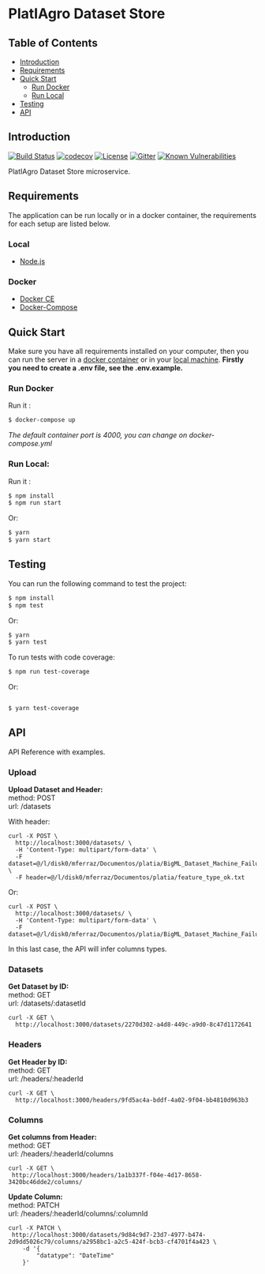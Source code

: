 # PlatIAgro Dataset Store

## Table of Contents

- [Introduction](#introduction)
- [Requirements](#requirements)
- [Quick Start](#quick-start)
  - [Run Docker](#run-docker)
  - [Run Local](#run-local)
- [Testing](#testing)
- [API](#api)

## Introduction

[![Build Status](https://travis-ci.org/platiagro/dataset-store.svg?branch=master)](https://travis-ci.org/platiagro/dataset-store)
[![codecov](https://codecov.io/gh/platiagro/dataset-store/branch/master/graph/badge.svg)](https://codecov.io/gh/platiagro/dataset-store/branch/master)
[![License](https://img.shields.io/badge/License-Apache%202.0-blue.svg)](https://opensource.org/licenses/Apache-2.0)
[![Gitter](https://badges.gitter.im/platiagro/community.svg)](https://gitter.im/platiagro/community?utm_source=badge&utm_medium=badge&utm_campaign=pr-badge)
[![Known Vulnerabilities](https://snyk.io/test/github/platiagro/dataset-store/master/badge.svg?targetFile=package.json)](https://snyk.io/test/github/platiagro/dataset-store/master/?targetFile=package.json)

PlatIAgro Dataset Store microservice.

## Requirements

The application can be run locally or in a docker container, the requirements for each setup are listed below.

### Local

- [Node.js](https://nodejs.org/)

### Docker

- [Docker CE](https://www.docker.com/get-docker)
- [Docker-Compose](https://docs.docker.com/compose/install/)

## Quick Start

Make sure you have all requirements installed on your computer, then you can run the server in a [docker container](#run-docker) or in your [local machine](#run-local).
**Firstly you need to create a .env file, see the .env.example.**

### Run Docker

Run it :

```bash
$ docker-compose up
```

_The default container port is 4000, you can change on docker-compose.yml_

### Run Local:

Run it :

```bash
$ npm install
$ npm run start
```

Or:

```bash
$ yarn
$ yarn start
```

## Testing

You can run the following command to test the project:

```bash
$ npm install
$ npm test
```

Or:

```bash
$ yarn
$ yarn test
```

To run tests with code coverage:

```bash
$ npm run test-coverage
```

Or:

```bash

$ yarn test-coverage
```

## API

API Reference with examples.

### Upload

**Upload Dataset and Header:** <br>
method: POST <br>
url: /datasets

With header:

```
curl -X POST \
  http://localhost:3000/datasets/ \
  -H 'Content-Type: multipart/form-data' \
  -F dataset=@/l/disk0/mferraz/Documentos/platia/BigML_Dataset_Machine_Failure_ok.csv \
  -F header=@/l/disk0/mferraz/Documentos/platia/feature_type_ok.txt
```

Or:

```
curl -X POST \
  http://localhost:3000/datasets/ \
  -H 'Content-Type: multipart/form-data' \
  -F dataset=@/l/disk0/mferraz/Documentos/platia/BigML_Dataset_Machine_Failure_ok.csv
```

In this last case, the API will infer columns types.

### Datasets

**Get Dataset by ID:** <br>
method: GET <br>
url: /datasets/:datasetId

```
curl -X GET \
  http://localhost:3000/datasets/2270d302-a4d8-449c-a9d0-8c47d1172641
```

### Headers

**Get Header by ID:** <br>
method: GET <br>
url: /headers/:headerId

```
curl -X GET \
  http://localhost:3000/headers/9fd5ac4a-bddf-4a02-9f04-bb4810d963b3
```

### Columns

**Get columns from Header:** <br>
method: GET <br>
url: /headers/:headerId/columns

```
curl -X GET \
 http://localhost:3000/headers/1a1b337f-f04e-4d17-8658-3420bc46dde2/columns/
```

**Update Column:** <br>
method: PATCH <br>
url: /headers/:headerId/columns/:columnId

```
curl -X PATCH \
 http://localhost:3000/datasets/9d84c9d7-23d7-4977-b474-2d9dd5026c79/columns/a2958bc1-a2c5-424f-bcb3-cf4701f4a423 \
    -d '{
        "datatype": "DateTime"
    }'
```
